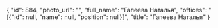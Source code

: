 {
    "id": 884,
    "photo_url": "",
    "full_name": "Гапеева Наталья",
    "offices": "[{\"id\": null, \"name\": null, \"position\": null}]",
    "title": "Гапеева Наталья"
}